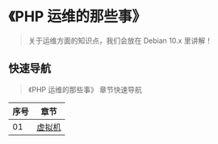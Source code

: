 # 《PHP 运维的那些事》

> 关于运维方面的知识点，我们会放在 Debian 10.x 里讲解！

## 快速导航

> 《PHP 运维的那些事》 章节快速导航

| 序号 | 章节                     |
| ---- | ------------------------ |
| 01   | [虚拟机](./01-虚拟机.md) |
